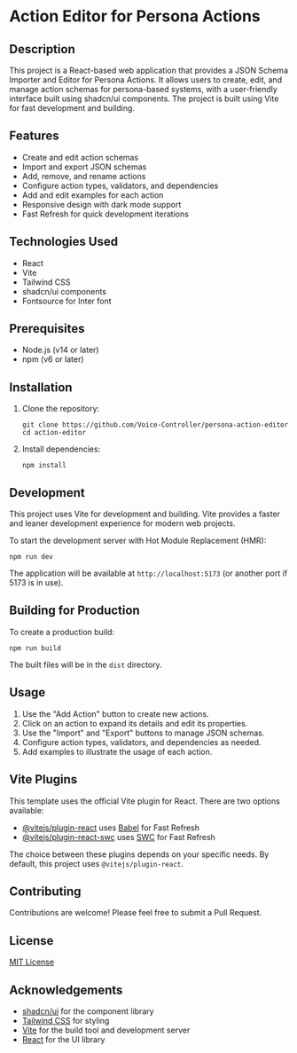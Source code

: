 # Action Editor for Persona Actions

## Description
This project is a React-based web application that provides a JSON Schema Importer and Editor for Persona Actions. It allows users to create, edit, and manage action schemas for persona-based systems, with a user-friendly interface built using shadcn/ui components. The project is built using Vite for fast development and building.

## Features
- Create and edit action schemas
- Import and export JSON schemas
- Add, remove, and rename actions
- Configure action types, validators, and dependencies
- Add and edit examples for each action
- Responsive design with dark mode support
- Fast Refresh for quick development iterations

## Technologies Used
- React
- Vite
- Tailwind CSS
- shadcn/ui components
- Fontsource for Inter font

## Prerequisites
- Node.js (v14 or later)
- npm (v6 or later)

## Installation
1. Clone the repository:
   ```
   git clone https://github.com/Voice-Controller/persona-action-editor
   cd action-editor
   ```

2. Install dependencies:
   ```
   npm install
   ```

## Development
This project uses Vite for development and building. Vite provides a faster and leaner development experience for modern web projects.

To start the development server with Hot Module Replacement (HMR):
```
npm run dev
```
The application will be available at `http://localhost:5173` (or another port if 5173 is in use).

## Building for Production
To create a production build:
```
npm run build
```
The built files will be in the `dist` directory.

## Usage
1. Use the "Add Action" button to create new actions.
2. Click on an action to expand its details and edit its properties.
3. Use the "Import" and "Export" buttons to manage JSON schemas.
4. Configure action types, validators, and dependencies as needed.
5. Add examples to illustrate the usage of each action.

## Vite Plugins
This template uses the official Vite plugin for React. There are two options available:

- [@vitejs/plugin-react](https://github.com/vitejs/vite-plugin-react/blob/main/packages/plugin-react/README.md) uses [Babel](https://babeljs.io/) for Fast Refresh
- [@vitejs/plugin-react-swc](https://github.com/vitejs/vite-plugin-react-swc) uses [SWC](https://swc.rs/) for Fast Refresh

The choice between these plugins depends on your specific needs. By default, this project uses `@vitejs/plugin-react`.

## Contributing
Contributions are welcome! Please feel free to submit a Pull Request.

## License
[MIT License](LICENSE)

## Acknowledgements
- [shadcn/ui](https://ui.shadcn.com/) for the component library
- [Tailwind CSS](https://tailwindcss.com/) for styling
- [Vite](https://vitejs.dev/) for the build tool and development server
- [React](https://reactjs.org/) for the UI library